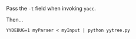 Pass the `-t` field when invoking `yacc`.

Then...

	YYDEBUG=1 myParser < myInput | python yytree.py
